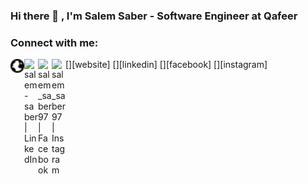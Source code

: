 ### Hi there 👋 , I'm Salem Saber - Software Engineer at Qafeer 

### Connect with me:

[<img align="left" alt="salemsaber.com" width="22px" src="https://raw.githubusercontent.com/iconic/open-iconic/master/svg/globe.svg" />][website]
[<img align="left" alt="salem-saber | LinkedIn" width="22px" src="https://cdn.jsdelivr.net/npm/simple-icons@v3/icons/linkedin.svg" />][linkedin]
[<img align="left" alt="salem_saber97 | Facebook" width="22px" src="https://cdn.jsdelivr.net/npm/simple-icons@v3/icons/facebook.svg" />][facebook]
[<img align="left" alt="salem_saber97 | Instagram" width="22px" src="https://cdn.jsdelivr.net/npm/simple-icons@v3/icons/instagram.svg" />][instagram]


